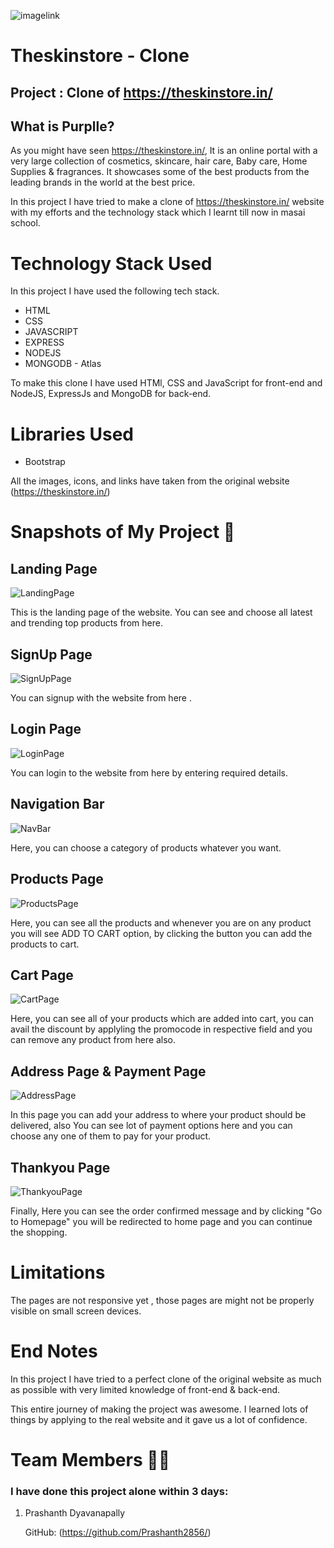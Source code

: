 ![imagelink](https://cdn.shopify.com/s/files/1/0415/0548/9058/files/Logo__theskinstore.in_Logo_2-02_200x@2x.png?v=1606890994)

# Theskinstore - Clone

## Project : Clone of https://theskinstore.in/

## What is Purplle?

As you might have seen https://theskinstore.in/, It is an online portal with a very large collection of cosmetics, skincare, hair care, Baby care, Home Supplies & fragrances. It showcases some of the best products from the leading brands in the world at the best price.

In this project I have tried to make a clone of https://theskinstore.in/ website with my efforts and the technology stack which I learnt till now in masai school.

# Technology Stack Used

In this project I have used the following tech stack.

- HTML
- CSS
- JAVASCRIPT
- EXPRESS
- NODEJS
- MONGODB - Atlas

To make this clone I have used HTMl, CSS and JavaScript for front-end and NodeJS, ExpressJs and MongoDB for back-end.

# Libraries Used

- Bootstrap


All the images, icons, and links have taken from the original website (https://theskinstore.in/)

# Snapshots of My Project 📸

## Landing Page

![LandingPage](images/LandingPage.png)

This is the landing page of the website. You can see and choose all latest and trending top products from here.

## SignUp Page

![SignUpPage](images/SignUp.png)

You can signup with the website from here .

## Login Page

![LoginPage](images/Login.png)

You can login to the website from here by entering required details.

## Navigation Bar

![NavBar](images/navigation.png)

Here, you can choose a category of products whatever you want.

## Products Page

![ProductsPage](images/ProductPage.png)

Here, you can see all the products and whenever you are on any product you will see ADD TO CART option, by clicking the button you can add the products to cart.

## Cart Page

![CartPage](images/CartPage.png)

Here, you can see all of your products which are added into cart, you can avail the discount by applyling the promocode in respective field and you can remove any product from here also.

## Address Page & Payment Page

![AddressPage](images/PaymentPage.png)

In this page you can add your address to where your product should be delivered, also You can see lot of payment options here and you can choose any one of them to pay for your product.

## Thankyou Page

![ThankyouPage](images/ThankYou.png)

Finally, Here you can see the order confirmed message and by clicking "Go to Homepage" you will be redirected to home page and you can continue the shopping.

# Limitations

The pages are not responsive yet , those pages are might not be properly visible on small screen devices.

# End Notes

In this project I have tried to a perfect clone of the original website as much as possible with very limited knowledge of front-end & back-end.

This entire journey of making the project was awesome. I learned lots of things by applying to the real website and it gave us a lot of confidence.

# Team Members 🤝🏻

### I have done this project alone within 3 days:

1. Prashanth Dyavanapally

   GitHub: (https://github.com/Prashanth2856/)
